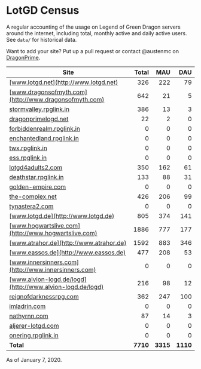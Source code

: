 # LotGD Census
A regular accounting of the usage on Legend of Green Dragon servers around the internet, including total, monthly active and daily active users. See `data/` for historical data.

Want to add your site? Put up a pull request or contact @austenmc on [DragonPrime](http://dragonprime.net).


Site | Total | MAU | DAU
--- | ---:| ---:| ---:
[www.lotgd.net](http://www.lotgd.net)|326|222|79
[www.dragonsofmyth.com](http://www.dragonsofmyth.com)|642|21|5
[stormvalley.rpglink.in](http://stormvalley.rpglink.in)|386|13|3
[dragonprimelogd.net](http://dragonprimelogd.net)|22|2|0
[forbiddenrealm.rpglink.in](http://forbiddenrealm.rpglink.in)|0|0|0
[enchantedland.rpglink.in](http://enchantedland.rpglink.in)|0|0|0
[twx.rpglink.in](http://twx.rpglink.in)|0|0|0
[ess.rpglink.in](http://ess.rpglink.in)|0|0|0
[lotgd4adults2.com](http://lotgd4adults2.com)|350|162|61
[deathstar.rpglink.in](http://deathstar.rpglink.in)|133|88|31
[golden-empire.com](http://golden-empire.com)|0|0|0
[the-complex.net](http://the-complex.net)|426|206|99
[tynastera2.com](http://tynastera2.com)|0|0|0
[www.lotgd.de](http://www.lotgd.de)|805|374|141
[www.hogwartslive.com](http://www.hogwartslive.com)|1886|777|177
[www.atrahor.de](http://www.atrahor.de)|1592|883|346
[www.eassos.de](http://www.eassos.de)|477|208|53
[www.innersinners.com](http://www.innersinners.com)|0|0|0
[www.alvion-logd.de/logd](http://www.alvion-logd.de/logd)|216|98|12
[reignofdarknessrpg.com](http://reignofdarknessrpg.com)|362|247|100
[imladrin.com](http://imladrin.com)|0|0|0
[nathyrnn.com](http://nathyrnn.com)|87|14|3
[aljerer-lotgd.com](http://aljerer-lotgd.com)|0|0|0
[onering.rpglink.in](http://onering.rpglink.in)|0|0|0
**Total**|**7710**|**3315**|**1110**

As of January 7, 2020.
